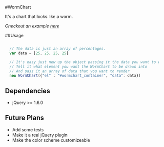 #WormChart

It's a chart that looks like a worm.

*Checkout an example [here](https://waynemak.github.com/wormchart)*

##Usage
```javascript

  // The data is just an array of percentages.
  var data = [25, 25, 25, 25]

  // It's easy just new up the object passing it the data you want to display
  // Tell it what element you want the WormChart to be drawn into
  // And pass it an array of data that you want to render
  new WormChart({"el" : "#wormchart_container", "data": data})

```

## Dependencies
* jQuery >= 1.6.0

## Future Plans

* Add some tests
* Make it a real jQuery plugin
* Make the color scheme customizeable
